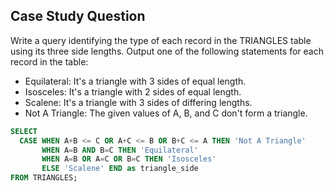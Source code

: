 ## Case Study Question

Write a query identifying the type of each record in the TRIANGLES table using its three side lengths.
Output one of the following statements for each record in the table:

- Equilateral: It's a triangle with 3 sides of equal length.
- Isosceles: It's a triangle with 2 sides of equal length.
- Scalene: It's a triangle with 3 sides of differing lengths.
- Not A Triangle: The given values of A, B, and C don't form a triangle.

```sql
SELECT 
  CASE WHEN A+B <= C OR A+C <= B OR B+C <= A THEN 'Not A Triangle'
       WHEN A=B AND B=C THEN 'Equilateral'
       WHEN A=B OR A=C OR B=C THEN 'Isosceles'
       ELSE 'Scalene' END as triangle_side
FROM TRIANGLES;    
```
